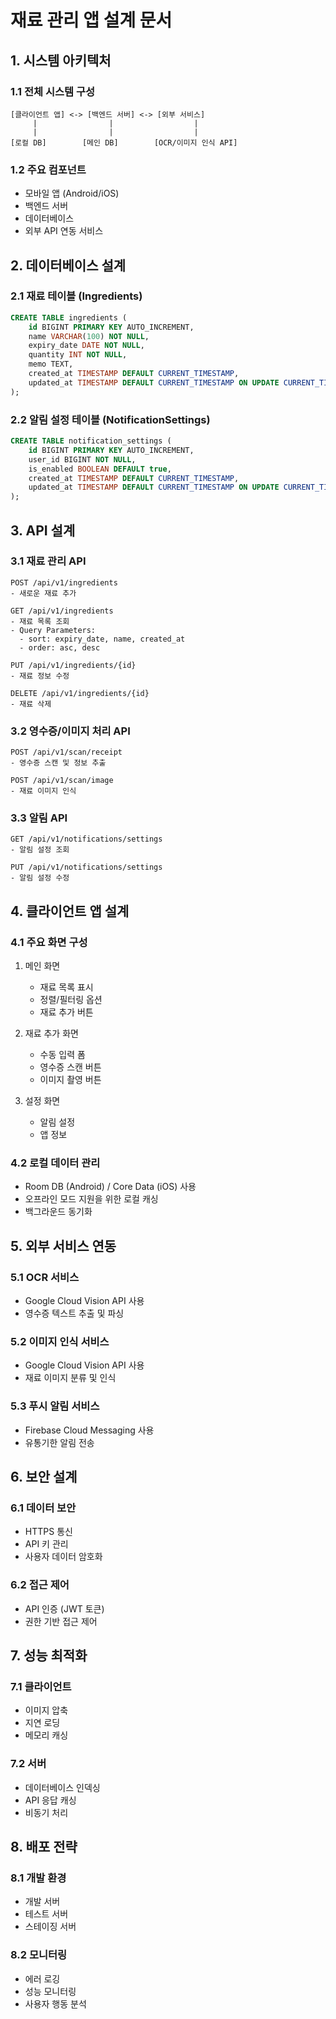 # 재료 관리 앱 설계 문서

## 1. 시스템 아키텍처

### 1.1 전체 시스템 구성
```
[클라이언트 앱] <-> [백엔드 서버] <-> [외부 서비스]
     |                |                  |
     |                |                  |
[로컬 DB]        [메인 DB]        [OCR/이미지 인식 API]
```

### 1.2 주요 컴포넌트
- 모바일 앱 (Android/iOS)
- 백엔드 서버
- 데이터베이스
- 외부 API 연동 서비스

## 2. 데이터베이스 설계

### 2.1 재료 테이블 (Ingredients)
```sql
CREATE TABLE ingredients (
    id BIGINT PRIMARY KEY AUTO_INCREMENT,
    name VARCHAR(100) NOT NULL,
    expiry_date DATE NOT NULL,
    quantity INT NOT NULL,
    memo TEXT,
    created_at TIMESTAMP DEFAULT CURRENT_TIMESTAMP,
    updated_at TIMESTAMP DEFAULT CURRENT_TIMESTAMP ON UPDATE CURRENT_TIMESTAMP
);
```

### 2.2 알림 설정 테이블 (NotificationSettings)
```sql
CREATE TABLE notification_settings (
    id BIGINT PRIMARY KEY AUTO_INCREMENT,
    user_id BIGINT NOT NULL,
    is_enabled BOOLEAN DEFAULT true,
    created_at TIMESTAMP DEFAULT CURRENT_TIMESTAMP,
    updated_at TIMESTAMP DEFAULT CURRENT_TIMESTAMP ON UPDATE CURRENT_TIMESTAMP
);
```

## 3. API 설계

### 3.1 재료 관리 API
```
POST /api/v1/ingredients
- 새로운 재료 추가

GET /api/v1/ingredients
- 재료 목록 조회
- Query Parameters:
  - sort: expiry_date, name, created_at
  - order: asc, desc

PUT /api/v1/ingredients/{id}
- 재료 정보 수정

DELETE /api/v1/ingredients/{id}
- 재료 삭제
```

### 3.2 영수증/이미지 처리 API
```
POST /api/v1/scan/receipt
- 영수증 스캔 및 정보 추출

POST /api/v1/scan/image
- 재료 이미지 인식
```

### 3.3 알림 API
```
GET /api/v1/notifications/settings
- 알림 설정 조회

PUT /api/v1/notifications/settings
- 알림 설정 수정
```

## 4. 클라이언트 앱 설계

### 4.1 주요 화면 구성
1. 메인 화면
   - 재료 목록 표시
   - 정렬/필터링 옵션
   - 재료 추가 버튼

2. 재료 추가 화면
   - 수동 입력 폼
   - 영수증 스캔 버튼
   - 이미지 촬영 버튼

3. 설정 화면
   - 알림 설정
   - 앱 정보

### 4.2 로컬 데이터 관리
- Room DB (Android) / Core Data (iOS) 사용
- 오프라인 모드 지원을 위한 로컬 캐싱
- 백그라운드 동기화

## 5. 외부 서비스 연동

### 5.1 OCR 서비스
- Google Cloud Vision API 사용
- 영수증 텍스트 추출 및 파싱

### 5.2 이미지 인식 서비스
- Google Cloud Vision API 사용
- 재료 이미지 분류 및 인식

### 5.3 푸시 알림 서비스
- Firebase Cloud Messaging 사용
- 유통기한 알림 전송

## 6. 보안 설계

### 6.1 데이터 보안
- HTTPS 통신
- API 키 관리
- 사용자 데이터 암호화

### 6.2 접근 제어
- API 인증 (JWT 토큰)
- 권한 기반 접근 제어

## 7. 성능 최적화

### 7.1 클라이언트
- 이미지 압축
- 지연 로딩
- 메모리 캐싱

### 7.2 서버
- 데이터베이스 인덱싱
- API 응답 캐싱
- 비동기 처리

## 8. 배포 전략

### 8.1 개발 환경
- 개발 서버
- 테스트 서버
- 스테이징 서버

### 8.2 모니터링
- 에러 로깅
- 성능 모니터링
- 사용자 행동 분석 